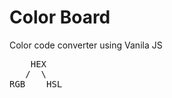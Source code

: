Color Board
===========

Color code converter using Vanila JS
<pre>
    HEX
   /  \
RGB __ HSL
</pre>